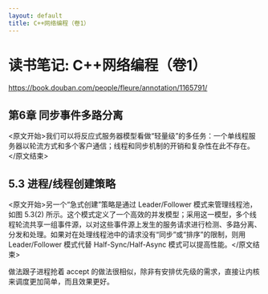 ```yaml
---
layout: default
title: C++网络编程（卷1）
---
```


# 读书笔记: C++网络编程（卷1）

<https://book.douban.com/people/fleure/annotation/1165791/>
## 第6章 同步事件多路分离

<原文开始>我们可以将反应式服务器模型看做“轻量级”的多任务：一个单线程服务器以轮流方式和多个客户通信；线程和同步机制的开销和复杂性在此不存在。</原文结束>

## 5.3 进程/线程创建策略

<原文开始>另一个“急式创建”策略是通过 Leader/Follower 模式来管理线程池，如图 5.3(2) 所示。这个模式定义了一个高效的并发模型；采用这一模型，多个线程轮流共享一组事件源，以对这些事件源上发生的服务请求进行检测、多路分离、分发和处理。如果对在处理线程池中的请求没有“同步”或“排序”的限制，则用 Leader/Follower 模式代替 Half-Sync/Half-Async 模式可以提高性能。</原文结束>

做法跟子进程抢着 accept 的做法很相似，除非有安排优先级的需求，直接让内核来调度更加简单，而且效果更好。